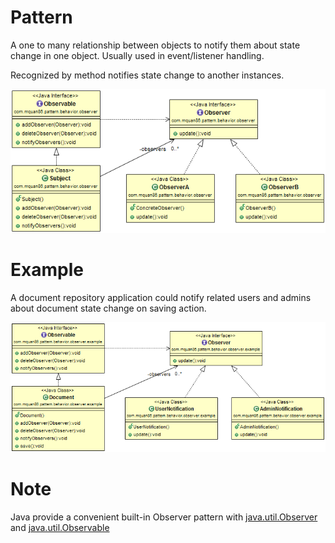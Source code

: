 # Pattern
A one to many relationship between objects to notify them about state change in one object.
Usually used in event/listener handling.

Recognized by method notifies state change to another instances.

![](../src/main/resources/com/mquan86/pattern/behavior/observer/ObserverDiagram.png)
# Example
A document repository application could notify related users and admins about document state change on saving action.

![](../src/main/resources/com/mquan86/pattern/behavior/observer/example/ObserverDiagram.png)

# Note
Java provide a convenient built-in Observer pattern with [java.util.Observer](http://docs.oracle.com/javase/8/docs/api/java/util/Observer.html) and [java.util.Observable](http://docs.oracle.com/javase/8/docs/api/java/util/Observable.html)